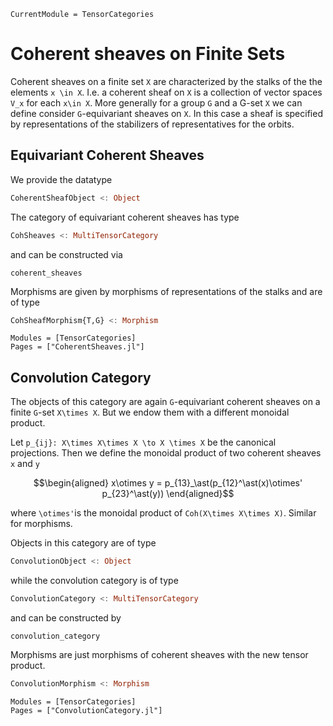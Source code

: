 ```@meta
CurrentModule = TensorCategories
```

# Coherent sheaves on Finite Sets

Coherent sheaves on a finite set ``X`` are characterized by the stalks of the
the elements ``x \in X``. I.e. a coherent sheaf on ``X`` is a collection of
vector spaces ``V_x`` for each ``x\in X``. More generally for a group ``G`` and
a G-set ``X`` we can define consider ``G``-equivariant sheaves on ``X``. In this
case a sheaf is specified by representations of the stabilizers of representatives
for the orbits.

## Equivariant Coherent Sheaves

We provide the datatype

```julia
CoherentSheafObject <: Object
```

The category of equivariant coherent sheaves has type

```julia
CohSheaves <: MultiTensorCategory
```

and can be constructed via

```@docs
coherent_sheaves
```

Morphisms are given by morphisms of representations of the stalks and are of type

```julia
CohSheafMorphism{T,G} <: Morphism
```

```@autodocs
Modules = [TensorCategories]
Pages = ["CoherentSheaves.jl"]
```

## Convolution Category

The objects of this category are again ``G``-equivariant coherent sheaves on a
finite ``G``-set ``X\times X``. But we endow them with a different monoidal product.

Let ``p_{ij}: X\times X\times X \to X \times X`` be the canonical projections.
Then we define the monoidal product of two coherent sheaves ``x`` and ``y``

```math
\begin{aligned}
x\otimes y = p_{13}_\ast(p_{12}^\ast(x)\otimes' p_{23}^\ast(y))
\end{aligned}
```

where ``\otimes'``is the monoidal product of ``Coh(X\times X\times X)``. Similar for
morphisms.

Objects in this category are of type

```julia
ConvolutionObject <: Object
```

while the convolution category is of type

```julia
ConvolutionCategory <: MultiTensorCategory
```

and can be constructed by

```@docs
convolution_category
```

Morphisms are just morphisms of coherent sheaves with the new tensor product.

```julia
ConvolutionMorphism <: Morphism
```

```@autodocs
Modules = [TensorCategories]
Pages = ["ConvolutionCategory.jl"]
```
